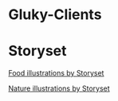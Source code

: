 # Gluky-Clients

# Storyset

<a href="https://storyset.com/food">Food illustrations by Storyset</a>

<a href="https://storyset.com/nature">Nature illustrations by Storyset</a>